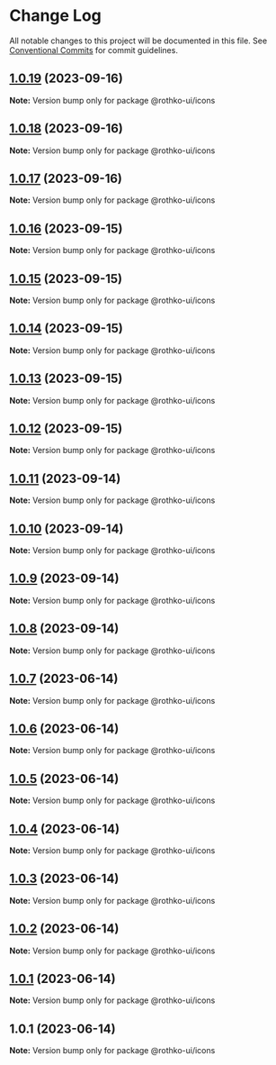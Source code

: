 # Change Log

All notable changes to this project will be documented in this file.
See [Conventional Commits](https://conventionalcommits.org) for commit guidelines.

## [1.0.19](https://github.com/rothko-ui/rothko-ui/compare/@rothko-ui/icons@1.0.18...@rothko-ui/icons@1.0.19) (2023-09-16)

**Note:** Version bump only for package @rothko-ui/icons





## [1.0.18](https://github.com/rothko-ui/rothko-ui/compare/@rothko-ui/icons@1.0.17...@rothko-ui/icons@1.0.18) (2023-09-16)

**Note:** Version bump only for package @rothko-ui/icons





## [1.0.17](https://github.com/rothko-ui/rothko-ui/compare/@rothko-ui/icons@1.0.16...@rothko-ui/icons@1.0.17) (2023-09-16)

**Note:** Version bump only for package @rothko-ui/icons





## [1.0.16](https://github.com/rothko-ui/rothko-ui/compare/@rothko-ui/icons@1.0.15...@rothko-ui/icons@1.0.16) (2023-09-15)

**Note:** Version bump only for package @rothko-ui/icons





## [1.0.15](https://github.com/rothko-ui/rothko-ui/compare/@rothko-ui/icons@1.0.14...@rothko-ui/icons@1.0.15) (2023-09-15)

**Note:** Version bump only for package @rothko-ui/icons





## [1.0.14](https://github.com/rothko-ui/rothko-ui/compare/@rothko-ui/icons@1.0.13...@rothko-ui/icons@1.0.14) (2023-09-15)

**Note:** Version bump only for package @rothko-ui/icons





## [1.0.13](https://github.com/rothko-ui/rothko-ui/compare/@rothko-ui/icons@1.0.12...@rothko-ui/icons@1.0.13) (2023-09-15)

**Note:** Version bump only for package @rothko-ui/icons





## [1.0.12](https://github.com/rothko-ui/rothko-ui/compare/@rothko-ui/icons@1.0.11...@rothko-ui/icons@1.0.12) (2023-09-15)

**Note:** Version bump only for package @rothko-ui/icons





## [1.0.11](https://github.com/rothko-ui/rothko-ui/compare/@rothko-ui/icons@1.0.10...@rothko-ui/icons@1.0.11) (2023-09-14)

**Note:** Version bump only for package @rothko-ui/icons





## [1.0.10](https://github.com/rothko-ui/rothko-ui/compare/@rothko-ui/icons@1.0.9...@rothko-ui/icons@1.0.10) (2023-09-14)

**Note:** Version bump only for package @rothko-ui/icons





## [1.0.9](https://github.com/rothko-ui/rothko-ui/compare/@rothko-ui/icons@1.0.8...@rothko-ui/icons@1.0.9) (2023-09-14)

**Note:** Version bump only for package @rothko-ui/icons





## [1.0.8](https://github.com/rothko-ui/rothko-ui/compare/@rothko-ui/icons@1.0.7...@rothko-ui/icons@1.0.8) (2023-09-14)

**Note:** Version bump only for package @rothko-ui/icons





## [1.0.7](https://github.com/rothko-ui/rothko-ui/compare/@rothko-ui/icons@1.0.6...@rothko-ui/icons@1.0.7) (2023-06-14)

**Note:** Version bump only for package @rothko-ui/icons

## [1.0.6](https://github.com/luxo-ai/rothko-ui/compare/@rothko-ui/icons@1.0.5...@rothko-ui/icons@1.0.6) (2023-06-14)

**Note:** Version bump only for package @rothko-ui/icons

## [1.0.5](https://github.com/luxo-ai/rothko-ui/compare/@rothko-ui/icons@1.0.4...@rothko-ui/icons@1.0.5) (2023-06-14)

**Note:** Version bump only for package @rothko-ui/icons

## [1.0.4](https://github.com/luxo-ai/rothko-ui/compare/@rothko-ui/icons@1.0.3...@rothko-ui/icons@1.0.4) (2023-06-14)

**Note:** Version bump only for package @rothko-ui/icons

## [1.0.3](https://github.com/luxo-ai/rothko-ui/compare/@rothko-ui/icons@1.0.2...@rothko-ui/icons@1.0.3) (2023-06-14)

**Note:** Version bump only for package @rothko-ui/icons

## [1.0.2](https://github.com/luxo-ai/rothko-ui/compare/@rothko-ui/icons@1.0.1...@rothko-ui/icons@1.0.2) (2023-06-14)

**Note:** Version bump only for package @rothko-ui/icons

## [1.0.1](https://github.com/luxo-ai/rothko-ui/compare/@rothko-ui/icons@1.0.1...@rothko-ui/icons@1.0.1) (2023-06-14)

**Note:** Version bump only for package @rothko-ui/icons

## 1.0.1 (2023-06-14)

**Note:** Version bump only for package @rothko-ui/icons
